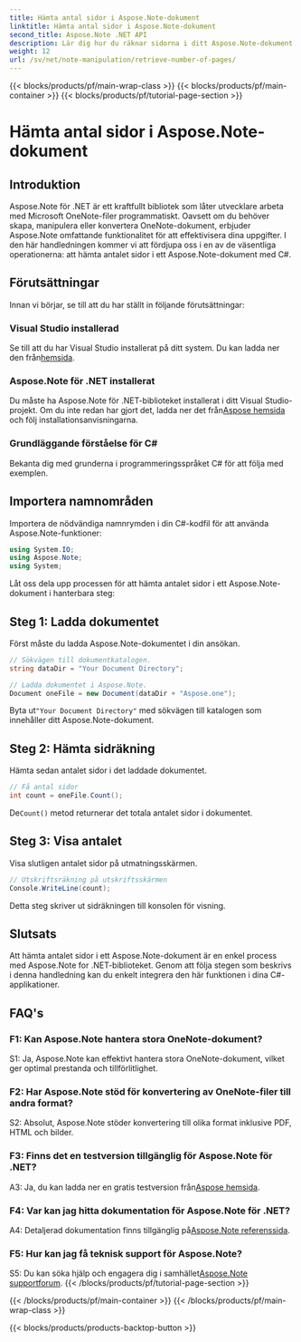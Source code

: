 ```yaml
---
title: Hämta antal sidor i Aspose.Note-dokument
linktitle: Hämta antal sidor i Aspose.Note-dokument
second_title: Aspose.Note .NET API
description: Lär dig hur du räknar sidorna i ditt Aspose.Note-dokument med C#. Följ vår steg-för-steg-guide för enkel integration.
weight: 12
url: /sv/net/note-manipulation/retrieve-number-of-pages/
---
```


{{< blocks/products/pf/main-wrap-class >}}
{{< blocks/products/pf/main-container >}}
{{< blocks/products/pf/tutorial-page-section >}}

# Hämta antal sidor i Aspose.Note-dokument

## Introduktion

Aspose.Note för .NET är ett kraftfullt bibliotek som låter utvecklare arbeta med Microsoft OneNote-filer programmatiskt. Oavsett om du behöver skapa, manipulera eller konvertera OneNote-dokument, erbjuder Aspose.Note omfattande funktionalitet för att effektivisera dina uppgifter. I den här handledningen kommer vi att fördjupa oss i en av de väsentliga operationerna: att hämta antalet sidor i ett Aspose.Note-dokument med C#.

## Förutsättningar

Innan vi börjar, se till att du har ställt in följande förutsättningar:

### Visual Studio installerad

Se till att du har Visual Studio installerat på ditt system. Du kan ladda ner den från[hemsida](https://visualstudio.microsoft.com/).

### Aspose.Note för .NET installerat

 Du måste ha Aspose.Note för .NET-biblioteket installerat i ditt Visual Studio-projekt. Om du inte redan har gjort det, ladda ner det från[Aspose hemsida](https://releases.aspose.com/note/net/) och följ installationsanvisningarna.

### Grundläggande förståelse för C#

Bekanta dig med grunderna i programmeringsspråket C# för att följa med exemplen.

## Importera namnområden

Importera de nödvändiga namnrymden i din C#-kodfil för att använda Aspose.Note-funktioner:

```csharp
using System.IO;
using Aspose.Note;
using System;
```

Låt oss dela upp processen för att hämta antalet sidor i ett Aspose.Note-dokument i hanterbara steg:

## Steg 1: Ladda dokumentet

Först måste du ladda Aspose.Note-dokumentet i din ansökan.

```csharp
// Sökvägen till dokumentkatalogen.
string dataDir = "Your Document Directory";

// Ladda dokumentet i Aspose.Note.
Document oneFile = new Document(dataDir + "Aspose.one");
```

 Byta ut`"Your Document Directory"` med sökvägen till katalogen som innehåller ditt Aspose.Note-dokument.

## Steg 2: Hämta sidräkning

Hämta sedan antalet sidor i det laddade dokumentet.

```csharp
// Få antal sidor
int count = oneFile.Count();
```

 De`Count()` metod returnerar det totala antalet sidor i dokumentet.

## Steg 3: Visa antalet

Visa slutligen antalet sidor på utmatningsskärmen.

```csharp
// Utskriftsräkning på utskriftsskärmen
Console.WriteLine(count);
```

Detta steg skriver ut sidräkningen till konsolen för visning.

## Slutsats

Att hämta antalet sidor i ett Aspose.Note-dokument är en enkel process med Aspose.Note for .NET-biblioteket. Genom att följa stegen som beskrivs i denna handledning kan du enkelt integrera den här funktionen i dina C#-applikationer.

## FAQ's

### F1: Kan Aspose.Note hantera stora OneNote-dokument?

S1: Ja, Aspose.Note kan effektivt hantera stora OneNote-dokument, vilket ger optimal prestanda och tillförlitlighet.

### F2: Har Aspose.Note stöd för konvertering av OneNote-filer till andra format?

S2: Absolut, Aspose.Note stöder konvertering till olika format inklusive PDF, HTML och bilder.

### F3: Finns det en testversion tillgänglig för Aspose.Note för .NET?

 A3: Ja, du kan ladda ner en gratis testversion från[Aspose hemsida](https://releases.aspose.com/).

### F4: Var kan jag hitta dokumentation för Aspose.Note för .NET?

 A4: Detaljerad dokumentation finns tillgänglig på[Aspose.Note referenssida](https://reference.aspose.com/note/net/).

### F5: Hur kan jag få teknisk support för Aspose.Note?

 S5: Du kan söka hjälp och engagera dig i samhället[Aspose.Note supportforum](https://forum.aspose.com/c/note/28).
{{< /blocks/products/pf/tutorial-page-section >}}

{{< /blocks/products/pf/main-container >}}
{{< /blocks/products/pf/main-wrap-class >}}

{{< blocks/products/products-backtop-button >}}
